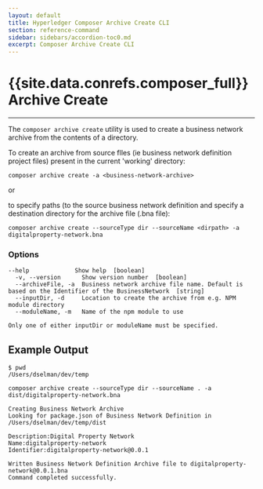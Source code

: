 ```yaml
---
layout: default
title: Hyperledger Composer Archive Create CLI
section: reference-command
sidebar: sidebars/accordion-toc0.md
excerpt: Composer Archive Create CLI
---
```


# {{site.data.conrefs.composer_full}} Archive Create

---

The `composer archive create` utility is used to create a business network archive from the contents of a directory.

To create an archive from source flles (ie business network definition project files) present in the current 'working' directory:
```
composer archive create -a <business-network-archive>

```
or

to specify paths (to the source business network definition and specify a destination directory for the archive file (.bna file):

```
composer archive create --sourceType dir --sourceName <dirpath> -a digitalproperty-network.bna

```

### Options
```
--help             Show help  [boolean]
  -v, --version      Show version number  [boolean]
  --archiveFile, -a  Business network archive file name. Default is based on the Identifier of the BusinessNetwork  [string]
  --inputDir, -d     Location to create the archive from e.g. NPM module directory
  --moduleName, -m   Name of the npm module to use

Only one of either inputDir or moduleName must be specified.
```

## Example Output

```
$ pwd
/Users/dselman/dev/temp

composer archive create --sourceType dir --sourceName . -a dist/digitalproperty-network.bna

Creating Business Network Archive
Looking for package.json of Business Network Definition in /Users/dselman/dev/temp/dist

Description:Digital Property Network
Name:digitalproperty-network
Identifier:digitalproperty-network@0.0.1

Written Business Network Definition Archive file to digitalproperty-network@0.0.1.bna
Command completed successfully.
```
